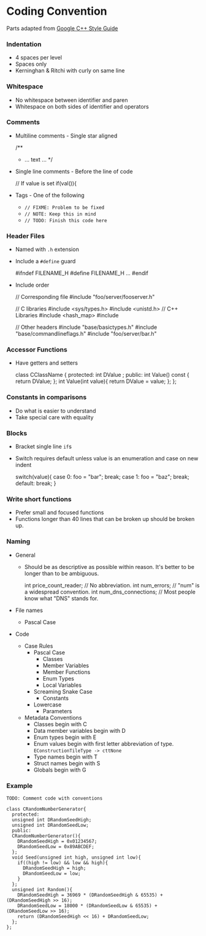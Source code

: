 # Coding Convention

Parts adapted from [Google C++ Style Guide](http://google-styleguide.googlecode.com/svn/trunk/cppguide.html)

### Indentation

- 4 spaces per level
- Spaces only
- Kerninghan & Ritchi with curly on same line

### Whitespace

- No whitespace between identifier and paren
- Whitespace on both sides of identifier and operators

### Comments

- Multiline comments - Single star aligned


    /**
     * ... text ...
     */

- Single line comments - Before the line of code


    // If value is set
    if(val()){


- Tags - One of the following
  - `// FIXME: Problem to be fixed`
  - `// NOTE: Keep this in mind`
  - `// TODO: Finish this code here`

### Header Files

- Named with `.h` extension
- Include a `#define` guard


    #ifndef FILENAME_H
    #define FILENAME_H
    ...
    #endif


- Include order


    // Corresponding file
    #include "foo/server/fooserver.h"

    // C libraries
    #include <sys/types.h>
    #include <unistd.h>
    // C++ Libraries
    #include <hash_map>
    #include <vector>

    // Other headers
    #include "base/basictypes.h"
    #include "base/commandlineflags.h"
    #include "foo/server/bar.h"


### Accessor Functions

- Have getters and setters


    class CClassName {
      protected:
        int DValue ;
      public:
        int Value() const {
          return DValue;
        };
        int Value(int value){
          return DValue = value;
        };
    };

### Constants in comparisons

- Do what is easier to understand
- Take special care with equality

### Blocks

- Bracket single line `if`s
- Switch requires default unless value is an enumeration and case on new indent


    switch(value){
        case 0:
            foo = "bar";
            break;
        case 1:
            foo = "baz";
            break;
        default:
            break;
    }


### Write short functions

- Prefer small and focused functions
- Functions longer than 40 lines that can be broken up should be broken up.

### Naming

- General
  - Should be as descriptive as possible within reason. It's better to be
    longer than to be ambiguous.


    int price_count_reader;    // No abbreviation.
    int num_errors;            // "num" is a widespread convention.
    int num_dns_connections;   // Most people know what "DNS" stands for.


- File names
  - Pascal Case
- Code
  - Case Rules
    - Pascal Case
      - Classes
      - Member Variables
      - Member Functions
      - Enum Types
      - Local Variables
    - Screaming Snake Case
      - Constants
    - Lowercase
      - Parameters
  - Metadata Conventions
    - Classes begin with C
    - Data member variables begin with D
    - Enum types begin with E
    - Enum values begin with first letter abbreviation of type.
      `EConstructionTileType -> cttNone`
    - Type names begin with T
    - Struct names begin with S
    - Globals begin with G


### Example

    TODO: Comment code with conventions

    class CRandomNumberGenerator{
      protected:
      unsigned int DRandomSeedHigh;
      unsigned int DRandomSeedLow;
      public:
      CRandomNumberGenerator(){
        DRandomSeedHigh = 0x01234567;
        DRandomSeedLow = 0x89ABCDEF;
      };
      void Seed(unsigned int high, unsigned int low){
        if((high != low) && low && high){
          DRandomSeedHigh = high;
          DRandomSeedLow = low;
        }
      };
      unsigned int Random(){
        DRandomSeedHigh = 36969 * (DRandomSeedHigh & 65535) + (DRandomSeedHigh >> 16);
        DRandomSeedLow = 18000 * (DRandomSeedLow & 65535) + (DRandomSeedLow >> 16);
        return (DRandomSeedHigh << 16) + DRandomSeedLow;
      };
    };

